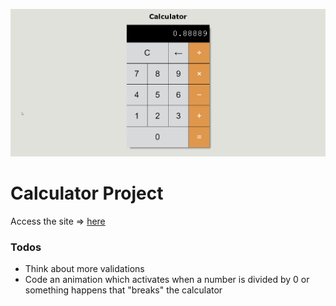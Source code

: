 ![Site Snap](site_snap.png)


# Calculator Project

Access the site &rArr; [here](https://ashwin776.github.io/JS-Projects/21.%20Calculator)


### Todos
- Think about more validations
- Code an animation which activates when a number is divided by 0 or something happens that "breaks" the calculator